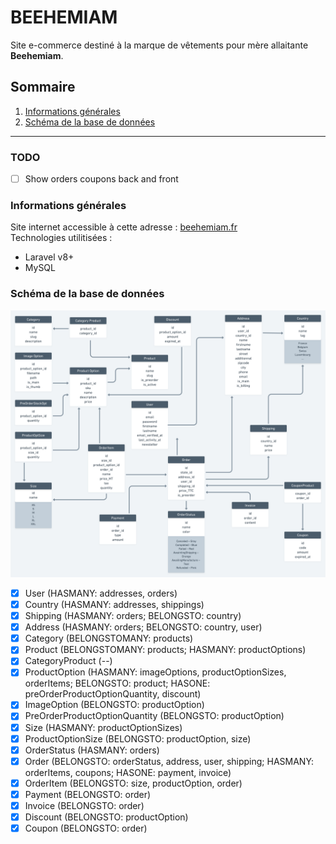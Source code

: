 # BEEHEMIAM

Site e-commerce destiné à la marque de vêtements pour mère allaitante **Beehemiam**.   

## Sommaire
1. [Informations générales](#informations-generales)
2. [Schéma de la base de données](#schema-de-la-base-de-donnees)

---

### TODO

- [ ] Show orders coupons back and front


### Informations générales

Site internet accessible à cette adresse : [beehemiam.fr](https://beta.beehemiam.fr)  
Technologies utilitisées : 
* Laravel v8+
* MySQL

### Schéma de la base de données

![schéma de la base de données](schema-db.png)

- [x] User (HASMANY: addresses, orders)
- [x] Country (HASMANY: addresses, shippings)
- [x] Shipping (HASMANY: orders; BELONGSTO: country)
- [x] Address (HASMANY: orders; BELONGSTO: country, user)
- [x] Category (BELONGSTOMANY: products)
- [x] Product (BELONGSTOMANY: products; HASMANY: productOptions)
- [x] CategoryProduct (--)
- [x] ProductOption (HASMANY: imageOptions, productOptionSizes, orderItems; BELONGSTO: product; HASONE: preOrderProductOptionQuantity, discount)
- [x] ImageOption (BELONGSTO: productOption)
- [x] PreOrderProductOptionQuantity (BELONGSTO: productOption)
- [x] Size (HASMANY: productOptionSizes)
- [x] ProductOptionSize (BELONGSTO: productOption, size)
- [x] OrderStatus (HASMANY: orders)
- [x] Order (BELONGSTO: orderStatus, address, user, shipping; HASMANY: orderItems, coupons; HASONE: payment, invoice)
- [x] OrderItem (BELONGSTO: size, productOption, order)
- [x] Payment (BELONGSTO: order)
- [x] Invoice (BELONGSTO: order)
- [x] Discount (BELONGSTO: productOption)
- [x] Coupon (BELONGSTO: order)
